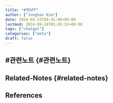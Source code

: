 ```yaml
---
title: "#챗GPT"
author: ["Junghan Kim"]
date: 2024-05-23T09:41:00+09:00
lastmod: 2024-09-24T05:45:52+09:00
tags: ["chatgpt"]
categories: ["meta"]
draft: false
---
```


## #관련노트 {#관련노트}


## Related-Notes {#related-notes}

## References

<style>.csl-entry{text-indent: -1.5em; margin-left: 1.5em;}</style><div class="csl-bib-body">
</div>
